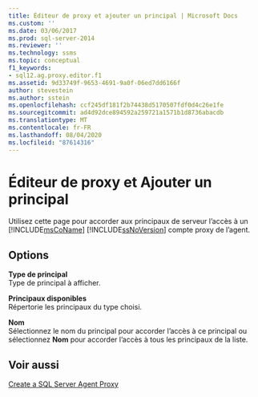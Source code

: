 ```yaml
---
title: Éditeur de proxy et ajouter un principal | Microsoft Docs
ms.custom: ''
ms.date: 03/06/2017
ms.prod: sql-server-2014
ms.reviewer: ''
ms.technology: ssms
ms.topic: conceptual
f1_keywords:
- sql12.ag.proxy.editor.f1
ms.assetid: 9d33749f-9653-4691-9a0f-06ed7dd6166f
author: stevestein
ms.author: sstein
ms.openlocfilehash: ccf245df181f2b74438d5170507fdf0d4c26e1fe
ms.sourcegitcommit: ad4d92dce894592a259721a1571b1d8736abacdb
ms.translationtype: MT
ms.contentlocale: fr-FR
ms.lasthandoff: 08/04/2020
ms.locfileid: "87614316"
---
```

# <a name="proxy-editor-and--add-principal"></a>Éditeur de proxy et Ajouter un principal
  Utilisez cette page pour accorder aux principaux de serveur l’accès à un [!INCLUDE[msCoName](../../includes/msconame-md.md)] [!INCLUDE[ssNoVersion](../../includes/ssnoversion-md.md)] compte proxy de l’agent.  
  
## <a name="options"></a>Options  
 **Type de principal**  
 Type de principal à afficher.  
  
 **Principaux disponibles**  
 Répertorie les principaux du type choisi.  
  
 **Nom**  
 Sélectionnez le nom du principal pour accorder l’accès à ce principal ou sélectionnez **Nom** pour accorder l’accès à tous les principaux de la liste.  
  
## <a name="see-also"></a>Voir aussi  
 [Create a SQL Server Agent Proxy](create-a-sql-server-agent-proxy.md)  
  
  
